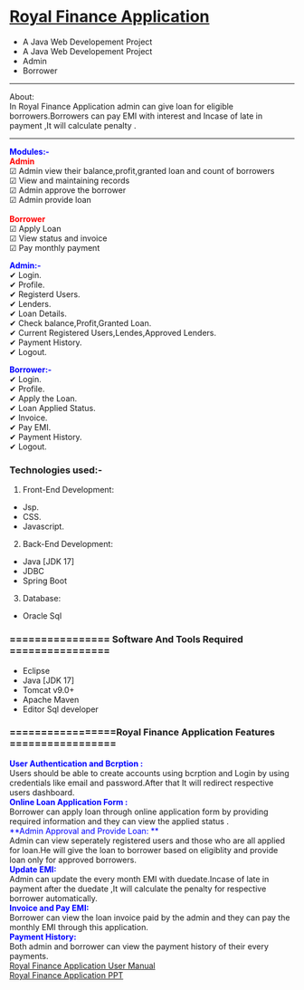 # <a href="" target="_blank">Royal Finance Application</a> 
- A Java Web Developement Project
-  A Java Web Developement Project
- Admin
- Borrower 

<hr>
<bold>About:</bold><br>
  In Royal Finance Application admin can give loan for eligible borrowers.Borrowers can pay EMI with interest and Incase of late in payment ,It will calculate penalty .
<hr>

<span style="color:blue">**Modules:-**</span><br>
<span style="color:red">**Admin**</span><br>
<span>&#9745;</span> Admin view their balance,profit,granted loan and count of borrowers<br>
<span>&#9745;</span> View and maintaining records<br>
<span>&#9745;</span>  Admin approve the borrower<br>
<span>&#9745;</span> Admin provide loan<br>
<br>
<span style="color:red">**Borrower**</span><br>
<span>&#9745;</span>  Apply Loan<br>
<span>&#9745;</span> View status and invoice<br>
<span>&#9745;</span> Pay monthly payment<br>

<span style="color:blue">**Admin:-**</span><br>
<span>&#10004;</span> Login.<br>
<span>&#10004;</span> Profile.<br>
<span>&#10004;</span> Registerd Users.<br>
<span>&#10004;</span>  Lenders.<br>
<span>&#10004;</span>  Loan Details.<br>
<span>&#10004;</span> Check balance,Profit,Granted Loan.<br>
<span>&#10004;</span> Current Registered Users,Lendes,Approved Lenders.<br>
<span>&#10004;</span> Payment History.<br>
<span>&#10004;</span> Logout.<br>


<span style="color:blue">**Borrower:-**</span><br>
<span>&#10004;</span> Login.<br>
<span>&#10004;</span> Profile.<br>
<span>&#10004;</span> Apply the Loan.<br>
<span>&#10004;</span> Loan Applied Status.<br>
<span>&#10004;</span> Invoice.<br>
<span>&#10004;</span> Pay EMI.<br>
<span>&#10004;</span> Payment History.<br>
<span>&#10004;</span> Logout.<br>

### Technologies used:-
1. Front-End Development:
- Jsp. 
- CSS.
- Javascript.

2. Back-End Development:
- Java [JDK 17]
- JDBC
- Spring Boot

3. Database:
- Oracle Sql

### ================ Software And Tools Required ================
- Eclipse
- Java [JDK 17]
- Tomcat v9.0+
- Apache Maven
- Editor Sql developer


### =================Royal Finance Application Features   =================
<span style="color:blue">**User Authentication and Bcrption :**</span><br>
       Users should be able to create accounts using bcrption and Login by using credentials like email and password.After that It will redirect respective users dashboard.<br>
<span style="color:blue">**Online Loan Application Form :**</span><br>
      Borrower can apply loan through online application form by providing required information and they can view the applied status .<br>
<span style="color:blue">**Admin Approval and Provide Loan: **</span><br>
     Admin can view seperately registered users and those who are all applied for loan.He will give the loan to borrower based on eligiblity and provide loan only for approved borrowers.<br>
<span style="color:blue">**Update EMI:**</span><br>
      Admin can update the every month EMI with duedate.Incase of late in payment after the duedate ,It will calculate the penalty for respective borrower automatically.
<br>
<span style="color:blue">**Invoice and Pay EMI:**</span><br>
         Borrower can view the loan invoice paid by the admin and they can pay the monthly EMI through this application.
    <br>
<span style="color:blue">**Payment History:**</span><br>
    Both admin and borrower can view the payment history of their every payments.
    <br>
<a href=""> Royal Finance Application User Manual</a><br>
<a href=""> Royal Finance Application PPT</a>



